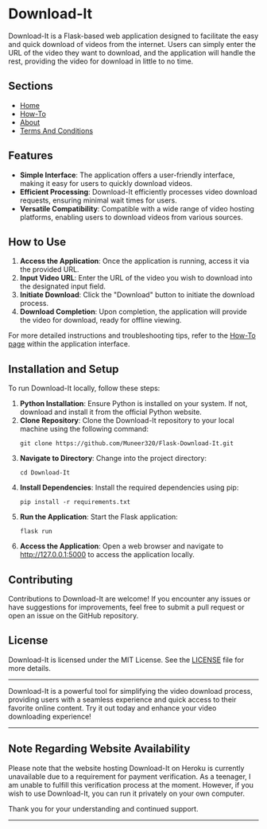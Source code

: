 # Download-It

Download-It is a Flask-based web application designed to facilitate the easy and quick download of videos from the internet. Users can simply enter the URL of the video they want to download, and the application will handle the rest, providing the video for download in little to no time.

## Sections

- [Home](https://download-it.herokuapp.com/)
- [How-To](https://download-it.herokuapp.com/How-To)
- [About](https://download-it.herokuapp.com/About)
- [Terms And Conditions](https://download-it.herokuapp.com/Terms-And-Conditions)

## Features

- **Simple Interface**: The application offers a user-friendly interface, making it easy for users to quickly download videos.
- **Efficient Processing**: Download-It efficiently processes video download requests, ensuring minimal wait times for users.
- **Versatile Compatibility**: Compatible with a wide range of video hosting platforms, enabling users to download videos from various sources.

## How to Use

1. **Access the Application**: Once the application is running, access it via the provided URL.
2. **Input Video URL**: Enter the URL of the video you wish to download into the designated input field.
3. **Initiate Download**: Click the "Download" button to initiate the download process.
4. **Download Completion**: Upon completion, the application will provide the video for download, ready for offline viewing.

For more detailed instructions and troubleshooting tips, refer to the [How-To page](https://download-it.herokuapp.com/How-To) within the application interface.

## Installation and Setup

To run Download-It locally, follow these steps:

1. **Python Installation**: Ensure Python is installed on your system. If not, download and install it from the official Python website.
2. **Clone Repository**: Clone the Download-It repository to your local machine using the following command:
    ```
    git clone https://github.com/Muneer320/Flask-Download-It.git
    ```
3. **Navigate to Directory**: Change into the project directory:
    ```
    cd Download-It
    ```
4. **Install Dependencies**: Install the required dependencies using pip:
    ```
    pip install -r requirements.txt
    ```
5. **Run the Application**: Start the Flask application:
    ```
    flask run
    ```
6. **Access the Application**: Open a web browser and navigate to http://127.0.0.1:5000 to access the application locally.

## Contributing

Contributions to Download-It are welcome! If you encounter any issues or have suggestions for improvements, feel free to submit a pull request or open an issue on the GitHub repository.

## License

Download-It is licensed under the MIT License. See the [LICENSE](https://github.com/Muneer320/Flask-Download-It/blob/main/LICENSE) file for more details.

---

Download-It is a powerful tool for simplifying the video download process, providing users with a seamless experience and quick access to their favorite online content. Try it out today and enhance your video downloading experience!

---

## Note Regarding Website Availability
Please note that the website hosting Download-It on Heroku is currently unavailable due to a requirement for payment verification. As a teenager, I am unable to fulfill this verification process at the moment. However, if you wish to use Download-It, you can run it privately on your own computer.

Thank you for your understanding and continued support.

---
